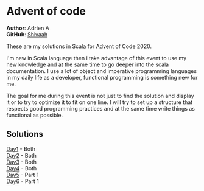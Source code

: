 # Advent of code 

**Author**: Adrien A  
**GitHub**: [Shivaah](https://github.com/Shivaah)  

These are my solutions in Scala for Advent of Code 2020.

I'm new in Scala language then i take advantage of this event to use my new knowledge and at the same time to go deeper into the scala documentation.
I use a lot of object and imperative programming languages in my daily life as a developer, functional programming is something new for me. 

The goal for me during this event is not just to find the solution and display it or to try to optimize it to fit on one line. I will try to set up a structure that respects good programming practices and at the same time write things as functional as possible.

## Solutions

[Day1](https://github.com/Shivaah/adventofcode-2020/blob/master/src/main/scala/adventofcode/day1/ReportRepair.scala) - Both  
[Day2](https://github.com/Shivaah/adventofcode-2020/blob/master/src/main/scala/adventofcode/day2/PasswordPhilosophy.scala) - Both   
[Day3](https://github.com/Shivaah/adventofcode-2020/blob/master/src/main/scala/adventofcode/day3/TobogganTrajectory.scala) - Both   
[Day4](https://github.com/Shivaah/adventofcode-2020/blob/master/src/main/scala/adventofcode/day4/PassportProcessing.scala) - Both   
[Day5](https://github.com/Shivaah/adventofcode-2020/blob/master/src/main/scala/adventofcode/day5/BinaryBoarding.scala) - Part 1  
[Day6](https://github.com/Shivaah/adventofcode-2020/blob/master/src/main/scala/adventofcode/day6/CustomCustoms.scala) - Part 1